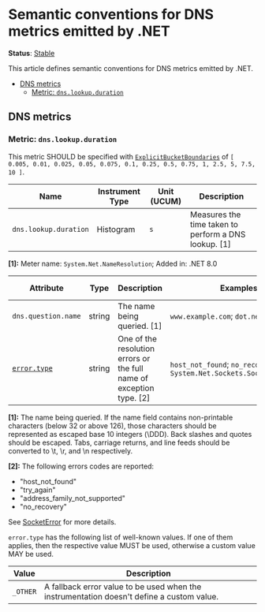 <!--- Hugo front matter used to generate the website version of this page:
linkTitle: DNS
--->

# Semantic conventions for DNS metrics emitted by .NET

**Status**: [Stable][DocumentStatus]

This article defines semantic conventions for DNS metrics emitted by .NET.

<!-- toc -->

- [DNS metrics](#dns-metrics)
  - [Metric: `dns.lookup.duration`](#metric-dnslookupduration)

<!-- tocstop -->

## DNS metrics

### Metric: `dns.lookup.duration`

This metric SHOULD be specified with
[`ExplicitBucketBoundaries`](https://github.com/open-telemetry/opentelemetry-specification/tree/v1.43.0/specification/metrics/api.md#instrument-advisory-parameters)
of `[ 0.005, 0.01, 0.025, 0.05, 0.075, 0.1, 0.25, 0.5, 0.75, 1, 2.5, 5, 7.5, 10 ]`.

<!-- Tables in this document are not auto-generated and are intentionally frozen in time. From the .NET perspective this metric and its attributes are stable till the next major version. They are still experimental in the OpenTelemetry. -->
| Name     | Instrument Type | Unit (UCUM) | Description    |
| -------- | --------------- | ----------- | -------------- |
| `dns.lookup.duration` | Histogram | `s` | Measures the time taken to perform a DNS lookup. [1] |

**[1]:** Meter name: `System.Net.NameResolution`; Added in: .NET 8.0

| Attribute  | Type | Description  | Examples  | Requirement Level |
|---|---|---|---|---|
| `dns.question.name` | string | The name being queried. [1] | `www.example.com`; `dot.net` | Required |
| [`error.type`](../attributes-registry/error.md) | string | One of the resolution errors or the full name of exception type. [2] | `host_not_found`; `no_recovery`; `System.Net.Sockets.SocketException` | Conditionally Required: if and only if an error has occurred. |

**[1]:** The name being queried.
If the name field contains non-printable characters (below 32 or above 126), those characters should be represented as escaped base 10 integers (\DDD). Back slashes and quotes should be escaped. Tabs, carriage returns, and line feeds should be converted to \t, \r, and \n respectively.

**[2]:** The following errors codes are reported:

- "host_not_found"
- "try_again"
- "address_family_not_supported"
- "no_recovery"

See [SocketError](https://learn.microsoft.com/dotnet/api/system.net.sockets.socketerror)
for more details.

`error.type` has the following list of well-known values. If one of them applies, then the respective value MUST be used, otherwise a custom value MAY be used.

| Value  | Description |
|---|---|
| `_OTHER` | A fallback error value to be used when the instrumentation doesn't define a custom value. |

[DocumentStatus]: https://opentelemetry.io/docs/specs/otel/document-status
